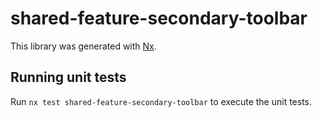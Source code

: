# shared-feature-secondary-toolbar

This library was generated with [Nx](https://nx.dev).

## Running unit tests

Run `nx test shared-feature-secondary-toolbar` to execute the unit tests.
